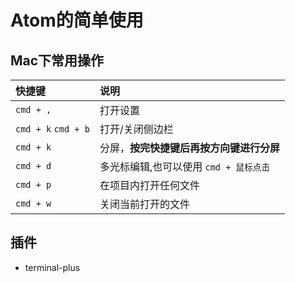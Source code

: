 # Atom的简单使用

## Mac下常用操作

| 快捷键 | 说明 |
| :--- | :--- |
| `cmd + ,` | 打开设置 |
| `cmd + k` `cmd + b` | 打开/关闭侧边栏 |
| `cmd + k`  | 分屏，**按完快捷键后再按方向键进行分屏** |
| `cmd + d` | 多光标编辑,也可以使用 `cmd + 鼠标点击` |
| `cmd + p` | 在项目内打开任何文件 |
| `cmd + w` | 关闭当前打开的文件 |

## 插件

* terminal-plus



